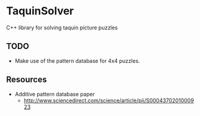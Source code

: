 # TaquinSolver
C++ library for solving taquin picture puzzles

## TODO
* Make use of the pattern database for 4x4 puzzles.

## Resources
* Additive pattern database paper
    * http://www.sciencedirect.com/science/article/pii/S0004370201000923
